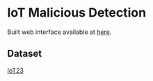 # IoT Malicious Detection

Built web interface available at [here](https://apphiawang.github.io/iot_attack_monitor).

## Dataset
[IoT23](https://www.stratosphereips.org/datasets-iot23)
